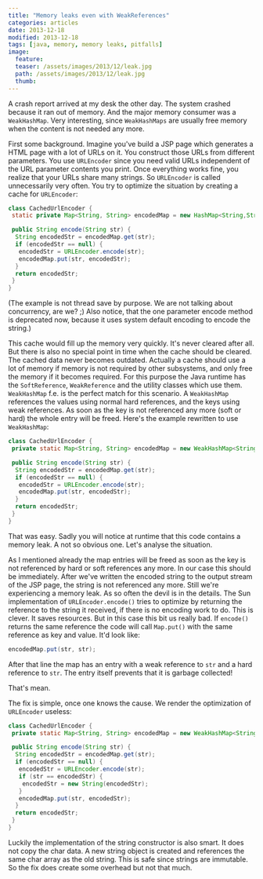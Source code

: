 ```yaml
---
title: "Memory leaks even with WeakReferences"
categories: articles
date: 2013-12-18
modified: 2013-12-18
tags: [java, memory, memory leaks, pitfalls]
image:
  feature: 
  teaser: /assets/images/2013/12/leak.jpg
  path: /assets/images/2013/12/leak.jpg
  thumb: 
---
```


A crash report arrived at my desk the other day. The system crashed because it ran out of memory. And the major memory consumer was a `WeakHashMap`. Very interesting, since `WeakHashMaps` are usually free memory when the content is not needed any more.


First some background. Imagine you've build a JSP page which generates a HTML page with a lot of URLs on it. You construct those URLs from different parameters. You use `URLEncoder` since you need valid URLs independent of the URL parameter contents you print. Once everything works fine, you realize that your URLs share many strings. So `URLEncoder` is called unnecessarily very often. You try to optimize the situation by creating a cache for `URLEncoder`:

```java
class CachedUrlEncoder {
 static private Map<String, String> encodedMap = new HashMap<String,String>();

 public String encode(String str) {
  String encodedStr = encodedMap.get(str);
  if (encodedStr == null) {
   encodedStr = URLEncoder.encode(str);
   encodedMap.put(str, encodedStr);
  }
  return encodedStr;
 }
}
```

(The example is not thread save by purpose. We are not talking about concurrency, are we? ;) Also notice, that the one parameter encode method is deprecated now, because it uses system default encoding to encode the string.)

This cache would fill up the memory very quickly. It's never cleared after all. But there is also no special point in time when the cache should be cleared. The cached data never becomes outdated. Actually a cache should use a lot of memory if memory is not required by other subsystems, and only free the memory if it becomes required. For this purpose the Java runtime has the `SoftReference`, `WeakReference` and the utility classes which use them. `WeakHashMap` f.e. is the perfect match for this scenario. A `WeakHashMap` references the values using normal hard references, and the keys using weak references. As soon as the key is not referenced any more (soft or hard) the whole entry will be freed. Here's the example rewritten to use `WeakHashMap`:

```java
class CachedUrlEncoder {
 private static Map<String, String> encodedMap = new WeakHashMap<String,String>();

 public String encode(String str) {
  String encodedStr = encodedMap.get(str);
  if (encodedStr == null) {
   encodedStr = URLEncoder.encode(str);
   encodedMap.put(str, encodedStr);
  }
  return encodedStr;
 }
}
```

That was easy. Sadly you will notice at runtime that this code contains a memory leak. A not so obvious one. Let's analyse the situation.

As I mentioned already the map entries will be freed as soon as the key is not referenced by hard or soft references any more. In our case this should be immediately. After we've written the encoded string to the output stream of the JSP page, the string is not referenced any more. Still we're experiencing a memory leak. As so often the devil is in the details. The Sun implementation of `URLEncoder.encode()` tries to optimize by returning the reference to the string it received, if there is no encoding work to do. This is clever. It saves resources. But in this case this bit us really bad. If `encode()` returns the same reference the code will call `Map.put()` with the same reference as key and value. It'd look like:

```java
encodedMap.put(str, str);
```

After that line the map has an entry with a weak reference to `str` and a hard reference to `str`. The entry itself prevents that it is garbage collected!

That's mean.

The fix is simple, once one knows the cause. We render the optimization of `URLEncoder` useless:

```java
class CachedUrlEncoder {
 private static Map<String, String> encodedMap = new WeakHashMap<String,String>();

 public String encode(String str) {
  String encodedStr = encodedMap.get(str);
  if (encodedStr == null) {
   encodedStr = URLEncoder.encode(str);
   if (str == encodedStr) {
    encodedStr = new String(encodedStr);
   }
   encodedMap.put(str, encodedStr);
  }
  return encodedStr;
 }
}
```

Luckily the implementation of the string constructor is also smart. It does not copy the char data. A new string object is created and references the same char array as the old string. This is safe since strings are immutable. So the fix does create some overhead but not that much.
